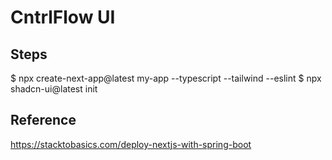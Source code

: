 # CntrlFlow UI

## Steps

$ npx create-next-app@latest my-app --typescript --tailwind --eslint
$ npx shadcn-ui@latest init

## Reference

https://stacktobasics.com/deploy-nextjs-with-spring-boot
